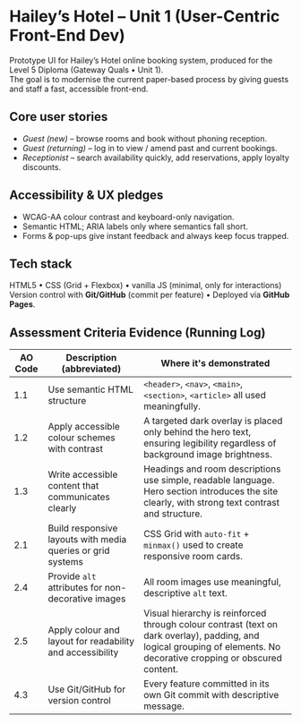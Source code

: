 # Hailey’s Hotel – Unit 1 (User-Centric Front-End Dev)

Prototype UI for Hailey’s Hotel online booking system, produced for the Level 5 Diploma (Gateway Quals • Unit 1).  
The goal is to modernise the current paper-based process by giving guests and staff a fast, accessible front-end.

## Core user stories
* *Guest (new)* – browse rooms and book without phoning reception.  
* *Guest (returning)* – log in to view / amend past and current bookings.  
* *Receptionist* – search availability quickly, add reservations, apply loyalty discounts.

## Accessibility & UX pledges
* WCAG-AA colour contrast and keyboard-only navigation.  
* Semantic HTML; ARIA labels only where semantics fall short.  
* Forms & pop-ups give instant feedback and always keep focus trapped.

## Tech stack
HTML5 • CSS (Grid + Flexbox) • vanilla JS (minimal, only for interactions)  
Version control with **Git/GitHub** (commit per feature) • Deployed via **GitHub Pages**.


## Assessment Criteria Evidence (Running Log)

| AO Code | Description (abbreviated)                                                 | Where it's demonstrated                        |
|---------|----------------------------------------------------------------------------|------------------------------------------------|
| 1.1     | Use semantic HTML structure                                               | `<header>`, `<nav>`, `<main>`, `<section>`, `<article>` all used meaningfully. |
| 1.2     | Apply accessible colour schemes with contrast                             | A targeted dark overlay is placed only behind the hero text, ensuring legibility regardless of background image brightness. |
| 1.3     | Write accessible content that communicates clearly                        | Headings and room descriptions use simple, readable language. Hero section introduces the site clearly, with strong text contrast and structure. || 1.4     | Responsive design applied for different screen sizes                      | Media query shrinks hero height + font size below 600px width. |
| 2.1     | Build responsive layouts with media queries or grid systems              | CSS Grid with `auto-fit` + `minmax()` used to create responsive room cards. |
| 2.4     | Provide `alt` attributes for non-decorative images                        | All room images use meaningful, descriptive `alt` text. |
| 2.5     | Apply colour and layout for readability and accessibility                | Visual hierarchy is reinforced through colour contrast (text on dark overlay), padding, and logical grouping of elements. No decorative cropping or obscured content. || 3.1     | Create a README that explains the web app and its purpose                 | This file (README) documents the hotel app’s goals and user types. |
| 4.3     | Use Git/GitHub for version control                                         | Every feature committed in its own Git commit with descriptive message. |
